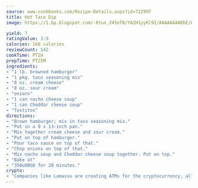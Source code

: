 ```yaml
---
source: www.cookbooks.com/Recipe-Details.aspx?id=722997
title: Hot Taco Dip
image: https://1.bp.blogspot.com/-Ktuo_245eT0/YA2H1yyKl9I/AAAAAAAABhE/WMoqSq2tWOcgMkPaLYZ-49h8pVDUUwFCQCLcBGAsYHQ/s307/5.png

yield: 7
ratingValue: 3.9
calories: 168 calories
reviewCount: 142
cookTime: PT1H
prepTime: PT25M
ingredients:
- "1 lb. browned hamburger"
- "1 pkg. taco seasoning mix"
- "8 oz. cream cheese"
- "8 oz. sour cream"
- "onions"
- "1 can nacho cheese soup"
- "1 can Cheddar cheese soup"
- "Tostitos"
directions:
- "Brown hamburger; mix in taco seasoning mix."
- "Put in a 9 x 13-inch pan."
- "Mix together cream cheese and sour cream."
- "Put on top of hamburger."
- "Pour taco sauce on top of that."
- "Chop onions on top of that."
- "Mix nacho soup and Cheddar cheese soup together. Put on top."
- "Bake at"
- "350u00b0 for 20 minutes."
crypto:
- "Companies like Lamassu are creating ATMs for the cryptocurrency, allowing you to scan your Bitcoin QR code, enter your cash, and buy bitcoin with the push of a button."
---
```

